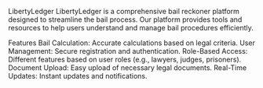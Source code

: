 LibertyLedger
LibertyLedger is a comprehensive bail reckoner platform designed to streamline the bail process. Our platform provides tools and resources to help users understand and manage bail procedures efficiently.

Features
Bail Calculation: Accurate calculations based on legal criteria.
User Management: Secure registration and authentication.
Role-Based Access: Different features based on user roles (e.g., lawyers, judges, prisoners).
Document Upload: Easy upload of necessary legal documents.
Real-Time Updates: Instant updates and notifications.
